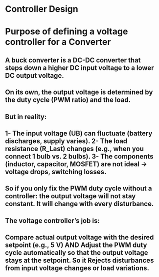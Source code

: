 # Controller Design
# Purpose of defining a voltage controller for a Converter
## A buck converter is a DC-DC converter that steps down a higher DC input voltage to a lower DC output voltage. 
## On its own, the output voltage is determined by the duty cycle (PWM ratio) and the load.
## But in reality:
## 1- The input voltage (UB) can fluctuate (battery discharges, supply varies). 2- The load resistance (R_Last) changes (e.g., when you connect 1 bulb vs. 2 bulbs). 3- The components (inductor, capacitor, MOSFET) are not ideal → voltage drops, switching losses.
## So if you only fix the PWM duty cycle without a controller: the output voltage will not stay constant. It will change with every disturbance.

## The voltage controller’s job is:
## Compare actual output voltage with the desired setpoint (e.g., 5 V) AND Adjust the PWM duty cycle automatically so that the output voltage stays at the setpoint. So it Rejects disturbances from input voltage changes or load variations.
